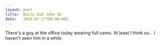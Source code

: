 ```yaml
---
layout: post
title:  Daily Dad Joke 4U
date:   2024-07-17T00:00:00Z
---
```

There's a guy at the office today wearing full camo. At least I think so... I haven't seen him in a while.
